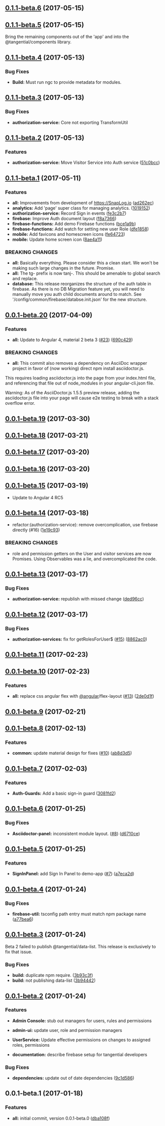 <a name="0.1.1-beta.6"></a>
## [0.1.1-beta.6](https://github.com/ggranum/tangential/compare/v0.1.1-beta.5...v0.1.1-beta.6) (2017-05-15)



<a name="0.1.1-beta.5"></a>
## [0.1.1-beta.5](https://github.com/ggranum/tangential/compare/v0.1.1-beta.4...v0.1.1-beta.5) (2017-05-15)

Bring the remaining components out of the 'app' and into the @tangential/components library.  

<a name="0.1.1-beta.4"></a>
## [0.1.1-beta.4](https://github.com/ggranum/tangential/compare/v0.1.1-beta.3...v0.1.1-beta.4) (2017-05-13)

### Bug Fixes

* **Build:** Must run ngc to provide metadata for modules.


<a name="0.1.1-beta.3"></a>
## [0.1.1-beta.3](https://github.com/ggranum/tangential/compare/v0.1.1-beta.2...v0.1.1-beta.3) (2017-05-13)

### Bug Fixes

* **authorization-service:** Core not exporting TransformUtil

<a name="0.1.1-beta.2"></a>
## [0.1.1-beta.2](https://github.com/ggranum/tangential/compare/v0.1.1-beta.1...v0.1.1-beta.2) (2017-05-13)


### Features

* **authorization-service:** Move Visitor Service into Auth service ([51c0bcc](https://github.com/ggranum/tangential/commit/51c0bcc))



<a name="0.1.1-beta.1"></a>
## [0.1.1-beta.1](https://github.com/ggranum/tangential/compare/v0.0.1-beta.20...v0.1.1-beta.1) (2017-05-11)


### Features

* **all:** Improvements from development of https://SnapLog.io ([ad262ec](https://github.com/ggranum/tangential/commit/ad262ec))
* **analytics:** Add 'page' super class for managing analytics. ([1019152](https://github.com/ggranum/tangential/commit/1019152))
* **authorization-service:** Record Sign in events ([fe3c2b7](https://github.com/ggranum/tangential/commit/fe3c2b7))
* **firebase:** Improve Auth document layout ([f8a7366](https://github.com/ggranum/tangential/commit/f8a7366))
* **firebase-functions:** Add demo Firebase functions ([bce1a9b](https://github.com/ggranum/tangential/commit/bce1a9b))
* **firebase-functions:** Add watch for setting new user Role ([dfe1858](https://github.com/ggranum/tangential/commit/dfe1858))
* **mobile:** Add favicons and homescreen icons ([fe64723](https://github.com/ggranum/tangential/commit/fe64723))
* **mobile:** Update home screen icon ([8ae4a11](https://github.com/ggranum/tangential/commit/8ae4a11))


### BREAKING CHANGES

* **all:** Basically everything. Please consider this a clean start. We
won't be making such large changes in the future. Promise.
* **all:** The tg- prefix is now tanj-. This should be amenable to
global search and replace.
* **database:** This release reorganizes the structure of the
auth table in firebase. As there is no DB Migration feature yet,
you will need to manually move you auth child documents around
to match. See '/config/common/firebase/databse.init.json' for the
new structure.


<a name="0.0.1-beta.20"></a>
## [0.0.1-beta.20](https://github.com/ggranum/tangential/compare/v0.0.1-beta.19...v0.0.1-beta.20) (2017-04-09)


### Features

* **all:** Update to Angular 4, material 2 beta 3 ([#23](https://github.com/ggranum/tangential/issues/23)) ([690c429](https://github.com/ggranum/tangential/commit/690c429))


### BREAKING CHANGES

* **all:** This commit also removes a dependency on AsciiDoc wrapper project in favor
of (now working) direct npm install asciidoctor.js.

This requires loading asciidoctor.js into the page from your
index.html file, and referencing that file out of node_modules
in your angular-cli.json file.

Warning: As of the AsciiDoctor.js 1.5.5 preview release, adding the
asciidoctor.js file into your page will cause e2e testing to break
with a stack overflow error.



<a name="0.0.1-beta.19"></a>
## [0.0.1-beta.19](https://github.com/ggranum/tangential/compare/v0.0.1-beta.18...v0.0.1-beta.19) (2017-03-30)



<a name="0.0.1-beta.18"></a>
## [0.0.1-beta.18](https://github.com/ggranum/tangential/compare/v0.0.1-beta.17...v0.0.1-beta.18) (2017-03-21)



<a name="0.0.1-beta.17"></a>
## [0.0.1-beta.17](https://github.com/ggranum/tangential/compare/v0.0.1-beta.16...v0.0.1-beta.17) (2017-03-20)



<a name="0.0.1-beta.16"></a>
## [0.0.1-beta.16](https://github.com/ggranum/tangential/compare/v0.0.1-beta.15...v0.0.1-beta.16) (2017-03-20)



<a name="0.0.1-beta.15"></a>
## [0.0.1-beta.15](https://github.com/ggranum/tangential/compare/v0.0.1-beta.14...v0.0.1-beta.15) (2017-03-19)


* Update to Angular 4 RC5


<a name="0.0.1-beta.14"></a>
## [0.0.1-beta.14](https://github.com/ggranum/tangential/compare/v0.0.1-beta.13...v0.0.1-beta.14) (2017-03-18)


* refactor:(authorization-service): remove overcomplication, use firebase directly (#16) ([1e19c93](https://github.com/ggranum/tangential/commit/1e19c93))


### BREAKING CHANGES

* role and permission getters on the User and visitor services are now Promises. Using
Observables was a lie, and overcomplicated the code.



<a name="0.0.1-beta.13"></a>
## [0.0.1-beta.13](https://github.com/ggranum/tangential/compare/v0.0.1-beta.12...v0.0.1-beta.13) (2017-03-17)


### Bug Fixes

* **authorization-service:** republish with missed change ([ded96cc](https://github.com/ggranum/tangential/commit/ded96cc))



<a name="0.0.1-beta.12"></a>
## [0.0.1-beta.12](https://github.com/ggranum/tangential/compare/v0.0.1-beta.11...v0.0.1-beta.12) (2017-03-17)


### Bug Fixes

* **authorization-services:** fix for getRolesForUser$ ([#15](https://github.com/ggranum/tangential/issues/15)) ([8862ac0](https://github.com/ggranum/tangential/commit/8862ac0))



<a name="0.0.1-beta.11"></a>
## [0.0.1-beta.11](https://github.com/ggranum/tangential/compare/v0.0.1-beta.10...v0.0.1-beta.11) (2017-02-23)



<a name="0.0.1-beta.10"></a>
## [0.0.1-beta.10](https://github.com/ggranum/tangential/compare/v0.0.1-beta.9...v0.0.1-beta.10) (2017-02-23)


### Features

* **all:** replace css angular flex with [@angular](https://github.com/angular)/flex-layout ([#13](https://github.com/ggranum/tangential/issues/13)) ([2de0d1f](https://github.com/ggranum/tangential/commit/2de0d1f))



<a name="0.0.1-beta.9"></a>
## [0.0.1-beta.9](https://github.com/ggranum/tangential/compare/v0.0.1-beta.8...v0.0.1-beta.9) (2017-02-21)



<a name="0.0.1-beta.8"></a>
## [0.0.1-beta.8](https://github.com/ggranum/tangential/compare/v0.0.1-beta.7...v0.0.1-beta.8) (2017-02-13)


### Features

* **common:** update material design for fixes ([#10](https://github.com/ggranum/tangential/issues/10)) ([ab8d3d5](https://github.com/ggranum/tangential/commit/ab8d3d5))



<a name="0.0.1-beta.7"></a>
## [0.0.1-beta.7](https://github.com/ggranum/tangential/compare/v0.0.1-beta.6...v0.0.1-beta.7) (2017-02-03)


### Features

* **Auth-Guards:** Add a basic sign-in guard ([3081fd2](https://github.com/ggranum/tangential/commit/3081fd2))



<a name="0.0.1-beta.6"></a>
## [0.0.1-beta.6](https://github.com/ggranum/tangential/compare/v0.0.1-beta.5...v0.0.1-beta.6) (2017-01-25)


### Bug Fixes

* **Asciidoctor-panel:** inconsistent module layout. ([#8](https://github.com/ggranum/tangential/issues/8)) ([d6710ce](https://github.com/ggranum/tangential/commit/d6710ce))



<a name="0.0.1-beta.5"></a>
## [0.0.1-beta.5](https://github.com/ggranum/tangential/compare/v0.0.1-beta.4...v0.0.1-beta.5) (2017-01-25)


### Features

* **SignInPanel:** add Sign In Panel  to demo-app ([#7](https://github.com/ggranum/tangential/issues/7)) ([a7eca2d](https://github.com/ggranum/tangential/commit/a7eca2d))



<a name="0.0.1-beta.4"></a>
## [0.0.1-beta.4](https://github.com/ggranum/tangential/compare/v0.0.1-beta.3...v0.0.1-beta.4) (2017-01-24)


### Bug Fixes

* **firebase-util:** tsconfig path entry must match npm package name ([a77bea6](https://github.com/ggranum/tangential/commit/a77bea6))



<a name="0.0.1-beta.3"></a>
## [0.0.1-beta.3](https://github.com/ggranum/tangential/compare/v0.0.1-beta.2...v0.0.1-beta.3) (2017-01-24)

Beta 2 failed to publish @tangential/data-list. This release is exclusively to fix that issue. 

### Bug Fixes

* **build:** duplicate npm require. ([3b93c3f](https://github.com/ggranum/tangential/commit/3b93c3f))
* **build:** not publishing data-list ([3b94442](https://github.com/ggranum/tangential/commit/3b94442))



<a name="0.0.1-beta.2"></a>
## [0.0.1-beta.2](https://github.com/ggranum/tangential/compare/v0.0.1-beta.1...v0.0.1-beta.2) (2017-01-24)

### Features

* **Admin Console:** stub out managers for users, rules and permissions

* **admin-ui:** update user, role and permission managers

* **UserService:** Update effective permissions on changes to assigned roles, permissions

* **documentation:** describe firebase setup for tangential developers




### Bug Fixes

* **dependencies:** update out of date dependencies ([9c1d586](https://github.com/ggranum/tangential/commit/9c1d586))



<a name="0.0.1-beta.1"></a>
## 0.0.1-beta.1 (2017-01-18)


### Features

* **all:** initial commit, version 0.0.1-beta.0 ([dba108f](https://github.com/ggranum/tangential/commit/dba108f))



